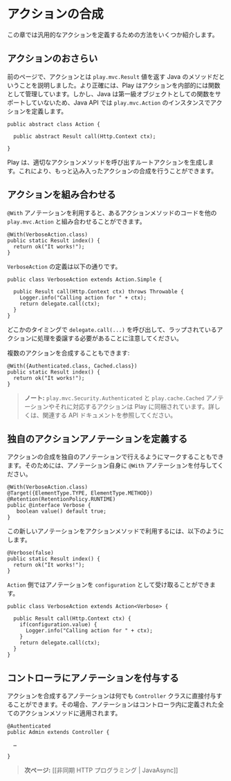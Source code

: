 <!-- translated -->
<!--
# Action composition
-->
# アクションの合成

<!--
This chapter introduces several ways to define generic action functionality.
-->
この章では汎用的なアクションを定義するための方法をいくつか紹介します。

<!--
## Reminder about actions
-->
## アクションのおさらい
  
<!--
Previously, we said that an action is a Java method that returns a `play.mvc.Result` value. Actually, Play manages internally actions as functions. Because Java doesn't support first class functions, an action provided by the Java API is an instance of `play.mvc.Action`:
-->
前のページで、アクションとは `play.mvc.Result` 値を返す Java のメソッドだということを説明しました。より正確には、Play はアクションを内部的には関数として管理しています。しかし、Java は第一級オブジェクトとしての関数をサポートしていないため、Java API では `play.mvc.Action` のインスタンスでアクションを定義します。

```
public abstract class Action {
    
  public abstract Result call(Http.Context ctx);    
    
}
```

<!--
Play builds a root action for you that just calls the proper action method. This allows for more complicated action composition.
-->
Play は、適切なアクションメソッドを呼び出すルートアクションを生成します。これにより、もっと込み入ったアクションの合成を行うことができます。

<!--
## Composing actions
-->
## アクションを組み合わせる

<!--
You can compose the code provided by the action method with another `play.mvc.Action`, using the `@With` annotation:
-->
`@With` アノテーションを利用すると、あるアクションメソッドのコードを他の `play.mvc.Action` と組み合わせることができます。

```
@With(VerboseAction.class)
public static Result index() {
  return ok("It works!");
}
```

<!--
Here is the definition of the `VerboseAction`:
-->
`VerboseAction` の定義は以下の通りです。

```
public class VerboseAction extends Action.Simple {

  public Result call(Http.Context ctx) throws Throwable {
    Logger.info("Calling action for " + ctx);
    return delegate.call(ctx);
  }
}
```

<!--
At one point you need to delegate to the wrapped action using `delegate.call(...)`.
-->
どこかのタイミングで `delegate.call(...)` を呼び出して、ラップされているアクションに処理を委譲する必要があることに注意してください。

<!--
You also mix with several actions:
-->
複数のアクションを合成することもできます:

```
@With({Authenticated.class, Cached.class})
public static Result index() {
  return ok("It works!");
}
```

<!--
> **Note:**  ```play.mvc.Security.Authenticated``` and ```play.cache.Cached``` annotations and the corresponding predefined Actions are shipped with Play. See the relevant API documentation for more information.
-->
> **ノート:** ```play.mvc.Security.Authenticated``` と ```play.cache.Cached``` アノテーションやそれに対応するアクションは Play に同梱されています。詳しくは、関連する API ドキュメントを参照してください。

<!--
## Defining custom action annotations
-->
## 独自のアクションアノテーションを定義する

<!--
You can also mark action composition with your own annotation, which must itself be annotated using `@With`:
-->
アクションの合成を独自のアノテーションで行えるようにマークすることもできます。そのためには、アノテーション自身に `@With` アノテーションを付与してください。

```
@With(VerboseAction.class)
@Target({ElementType.TYPE, ElementType.METHOD})
@Retention(RetentionPolicy.RUNTIME)
public @interface Verbose {
   boolean value() default true;
}
```

<!--
You can then use your new annotation with an action method:
-->
この新しいアノテーションをアクションメソッドで利用するには、以下のようにします。

```
@Verbose(false)
public static Result index() {
  return ok("It works!");
}
```

<!--
Your `Action` definition retrieves the annotation as configuration:
-->
`Action` 側ではアノテーションを `configuration` として受け取ることができます。

```
public class VerboseAction extends Action<Verbose> {

  public Result call(Http.Context ctx) {
    if(configuration.value) {
      Logger.info("Calling action for " + ctx);  
    }
    return delegate.call(ctx);
  }
}
```

<!--
## Annotating controllers
-->
## コントローラにアノテーションを付与する

<!--
You can also put any action composition annotation directly on the `Controller` class. In this case it will be applied to all action methods defined by this controller.
-->
アクションを合成するアノテーションは何でも `Controller` クラスに直接付与することができます。その場合、アノテーションはコントローラ内に定義された全てのアクションメソッドに適用されます。

```
@Authenticated
public Admin extends Controller {
    
  …
    
}
```

<!--
> **Next:** [[Asynchronous HTTP programming | JavaAsync]]
-->
> **次ページ:** [[非同期 HTTP プログラミング | JavaAsync]]
